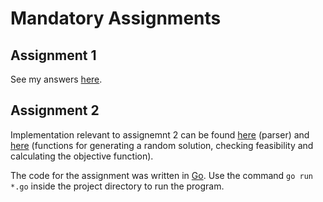 # Mandatory Assignments

## Assignment 1

See my answers [here](https://oyvinddd.github.io/inf273/).

## Assignment 2

Implementation relevant to assignemnt 2 can be found [here](https://github.com/oyvinddd/inf273/blob/master/util/parser.go) (parser) and [here](https://github.com/oyvinddd/inf273/blob/master/solution/solution.go) (functions for generating a random solution, checking feasibility and calculating the objective function).

The code for the assignment was written in [Go](https://golang.org/). Use the command ``go run *.go`` inside the project directory to run the program.
